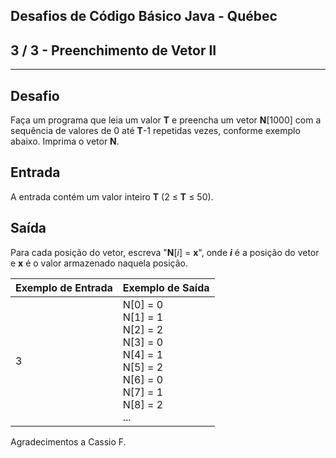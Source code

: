 Desafios de Código Básico Java - Québec
---------------------------------------
3 / 3 - Preenchimento de Vetor II
---------------------------------

* * *

Desafio
-------

Faça um programa que leia um valor **T** e preencha um vetor **N**\[1000\] com a sequência de valores de 0 até **T**\-1
repetidas vezes, conforme exemplo abaixo. Imprima o vetor **N**.

Entrada
-------

A entrada contém um valor inteiro **T** (2 ≤ **T** ≤ 50).

Saída
-----

Para cada posição do vetor, escreva "**N**\[_i_\] = **x**", onde **_i_** é a posição do vetor e **x** é o valor
armazenado naquela posição.

| Exemplo de Entrada | Exemplo de Saída                                                                                                                  |
|:-------------------|:----------------------------------------------------------------------------------------------------------------------------------|
| 3                  | N\[0\] = 0<br>N\[1\] = 1<br>N\[2\] = 2<br>N\[3\] = 0<br>N\[4\] = 1<br>N\[5\] = 2<br>N\[6\] = 0<br>N\[7\] = 1<br>N\[8\] = 2<br>... |

Agradecimentos a Cassio F.
